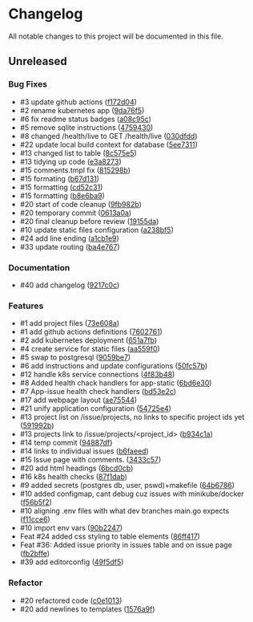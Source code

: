 # Changelog

All notable changes to this project will be documented in this file.

## Unreleased

### Bug Fixes

- #3 update github actions ([f172d04](f172d04315b610ae0ee5f6a642c1df598321d134))
- #2 rename kubernetes app ([9da76f5](9da76f59ccf5584adbaf2969c1131b191023b952))
- #6 fix readme status badges ([a08c95c](a08c95c2a29c65119bc2adde44cd029133546e9f))
- #5 remove sqlite instructions ([4759430](4759430949b8c7c39559b69ca22840f532c7f392))
- #8 changed /health/live to GET /health/live ([030dfdd](030dfddc24e8798eb15e96b769405ae0bda14262))
- #22 update local build context for database ([5ee7311](5ee7311e17fd96531d80a85806c93870d80a4ca3))
- #13 changed list to table ([8c575e5](8c575e53105f4d9d97dba44c4f2112a3d4c55125))
- #13 tidying up code ([e3a8273](e3a8273454f60165a737ab76478e9ed0bd7ea87e))
- #15 comments.tmpl fix ([815298b](815298b050b6d1e0ef5cedc826b166e3a7ca5e00))
- #15 formating ([b67d131](b67d131aaaf6c4b75a4bf5ae6f1bc1588a3337a7))
- #15 formatting ([cd52c31](cd52c31dcad3e51907d2a57b920c793c4331f350))
- #15 formatting ([b8e6ba9](b8e6ba91cbd3b33c477e69b3d009199d3ed9468b))
- #20 start of code cleanup ([9fb982b](9fb982be9276f6110f2602f919c388d2562c1eb1))
- #20 temporary commit ([0613a0a](0613a0a19520cbfefba6969a00714ba40ab93a77))
- #20 final cleanup before review ([19155da](19155dac4ab3567765f765414521382a2210a4d4))
- #10 update static files configuration ([a238bf5](a238bf51119a3deade50722a221c0cc1028145e1))
- #24 add line ending ([a1cb1e9](a1cb1e96e882b0970e0ab40acc18af72f8d29f10))
- #33 update routing ([ba4e767](ba4e76779b705b4435a38fd4a6797b850090c84d))

### Documentation

- #40 add changelog ([9217c0c](9217c0c482f19d512a97ee23eab45a8b4113d74b))

### Features

- #1 add project files ([73e608a](73e608a3800231ef0b92be6e15cf4b9f9554abba))
- #1 add github actions definitions ([7602761](7602761f5394485f0742855d7432c6aae1842695))
- #2 add kubernetes deployment ([651a7fb](651a7fb6e13dcce8005758e0565ad09aa253b723))
- #4 create service for static files ([aa559f0](aa559f08b9ded6dd11b3c9250ddbc30f0e8c0eca))
- #5 swap to postgresql ([9059be7](9059be703e37e471530ca4afc14d1d478f9ae629))
- #6 add instructions and update configurations ([50fc57b](50fc57bca324322e204d504152733933358462ab))
- #12 handle k8s service connections ([4f83b48](4f83b48353c1dd30fff324e76faf636f9b343f35))
- #8 Added health chack handlers for app-static ([6bd6e30](6bd6e309c7f52a2612ab4c3a0437fd4f13b09a09))
- #7 App-issue health check handlers ([bd53e2c](bd53e2cb52d02f570a0aff52634d6cfc18359ba0))
- #17 add webpage layout ([ae75544](ae755440a2dcc676d525b1d6277201b2ed4d4838))
- #21 unify application configuration ([54725e4](54725e4ce9cfdc583dfe9755435841b173ef6f5e))
- #13 project list on /issue/projects, no links to specific project ids yet ([591992b](591992b89dbcf798225be797f7884ae62f7cd55f))
- #13 projects link to /issue/projects/<project_id> ([b934c1a](b934c1a96feba99b2af851f7133767b1e12873e8))
- #14 temp commit ([94887df](94887df255005d85fcd09d89b5486c2f17a608aa))
- #14 links to individual issues ([b6faeed](b6faeeda429d3311e959e228b87356219d9bb9c1))
- #15 Issue page with comments. ([3433c57](3433c578515244f31f1b364ec30e4eb44966e8b1))
- #20 add html headings ([6bcd0cb](6bcd0cb12bc6b26da7f621b9a1326af65b1a7e40))
- #16 k8s health checks ([87f1dab](87f1dabe1d7a155803a06e1310d35e7457dddd14))
- #9 added secrets (postgres db, user, pswd)+makefile ([64b6786](64b6786bc7a7d128e8950a2e5a31e397045cc2d6))
- #10 added configmap, cant debug cuz issues with minikube/docker ([f56b5f2](f56b5f21d5829ba074c64a0f1385e7f7318414d7))
- #10 aligning .env files with what dev branches main.go expects ([f11cce6](f11cce6b16b2e659da102a3f0f2e06c970a82acb))
- #10 import env vars ([90b2247](90b22472ac2895eb9659d197e71d9f52e9c61a53))
- Feat #24 added css styling to table elements ([86ff417](86ff417c1abfff3c3e6e2ac8ebe2008157c52f38))
- Feat #36: Added issue priority in issues table and on issue page ([fb2bffe](fb2bffe181b80265e9471927fa4e3d70668f5b82))
- #39 add editorconfig ([49f5df5](49f5df511d0645893965703c6a1c5042a2ce22a2))

### Refactor

- #20 refactored code ([c0e1013](c0e1013646b894ca3f4c6864b768bb7dee1dba9d))
- #20 add newlines to templates ([1576a9f](1576a9f2c8232937d294a506969d5f140e3704e9))
